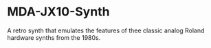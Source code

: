# MDA-JX10-Synth
A retro synth that emulates the features of thee classic analog Roland hardware synths from the 1980s.
